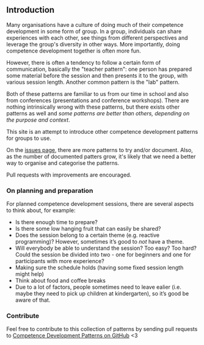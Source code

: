 
## Introduction

Many organisations have a culture of doing much of their competence development in some form of group. In a group, individuals can share experiences with each other, see things from different perspectives and leverage the group's diversity in other ways. More importantly, doing competence development together is often more fun.

However, there is often a tendency to follow a certain form of communication, basically the "teacher pattern": one person has prepared some material before the session and then presents it to the group, with various session length. Another common pattern is the "lab" pattern.

Both of these patterns are familiar to us from our time in school and also from conferences (presentations and  conference workshops). There are nothing intrinsically wrong with these patterns, but there exists other patterns as well and *some patterns are better than others, depending on the purpose and context*.

This site is an attempt to introduce other competence development patterns for groups to use.

On the [issues page](https://github.com/jayway/competence-development-patterns/issues/), there are more patterns to try and/or document. Also, as the number of documented patters grow, it's likely that we need a better way to organise and categorise the patterns.

Pull requests with improvements are encouraged.

### On planning and preparation

For planned competence development sessions, there are several aspects to think about, for example:

* Is there enough time to prepare?
* Is there some low hanging fruit that can easily be shared?
* Does the session belong to a certain theme (e.g. reactive programming)? However, sometimes it’s good to *not* have a theme.
* Will everybody be able to understand the session? Too easy? Too hard? Could the session be divided into two - one for beginners and one for participants with more experience?
* Making sure the schedule holds (having some fixed session length might help)
* Think about food and coffee breaks
* Due to a lot of factors, people sometimes need to leave ealier (i.e. maybe they need to pick up children at kindergarten), so it’s good be aware of that.

### Contribute

Feel free to contribute to this collection of patterns by sending pull requests to [Competence Development Patterns on GitHub](https://github.com/jayway/competence-development-patterns) <3